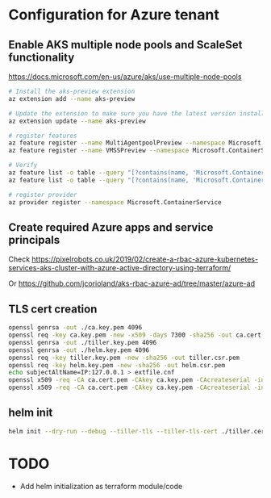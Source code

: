 # Configuration for Azure tenant 

## Enable AKS multiple node pools and ScaleSet functionality

https://docs.microsoft.com/en-us/azure/aks/use-multiple-node-pools

```bash
# Install the aks-preview extension
az extension add --name aks-preview

# Update the extension to make sure you have the latest version installed
az extension update --name aks-preview
```

```bash
# register features
az feature register --name MultiAgentpoolPreview --namespace Microsoft.ContainerService
az feature register --name VMSSPreview --namespace Microsoft.ContainerService
```

```bash
# Verify 
az feature list -o table --query "[?contains(name, 'Microsoft.ContainerService/MultiAgentpoolPreview')].{Name:name,State:properties.state}"
az feature list -o table --query "[?contains(name, 'Microsoft.ContainerService/VMSSPreview')].{Name:name,State:properties.state}"
```

```bash
# register provider
az provider register --namespace Microsoft.ContainerService
```

## Create required Azure apps and service principals

Check https://pixelrobots.co.uk/2019/02/create-a-rbac-azure-kubernetes-services-aks-cluster-with-azure-active-directory-using-terraform/ 

Or https://github.com/jcorioland/aks-rbac-azure-ad/tree/master/azure-ad


## TLS cert creation

```bash
openssl genrsa -out ./ca.key.pem 4096
openssl req -key ca.key.pem -new -x509 -days 7300 -sha256 -out ca.cert.pem -extensions v3_ca
openssl genrsa -out ./tiller.key.pem 4096
openssl genrsa -out ./helm.key.pem 4096
openssl req -key tiller.key.pem -new -sha256 -out tiller.csr.pem
openssl req -key helm.key.pem -new -sha256 -out helm.csr.pem
echo subjectAltName=IP:127.0.0.1 > extfile.cnf
openssl x509 -req -CA ca.cert.pem -CAkey ca.key.pem -CAcreateserial -in tiller.csr.pem -out tiller.cert.pem -days 365 -extfile extfile.cnf
openssl x509 -req -CA ca.cert.pem -CAkey ca.key.pem -CAcreateserial -in helm.csr.pem -out helm.cert.pem  -days 365

```

## helm init

```bash
helm init --dry-run --debug --tiller-tls --tiller-tls-cert ./tiller.cert.pem --tiller-tls-key ./tiller.key.pem --tiller-tls-verify --tls-ca-cert ca.cert.pem --service-account=tiller-system --tiller-namespace=kube-system --override "spec.template.spec.containers[0].command={/tiller,--storage=secret}" --node-selectors "beta.kubernetes.io/os=linux" > helm.yaml
```

# TODO
- Add helm initialization as terraform module/code